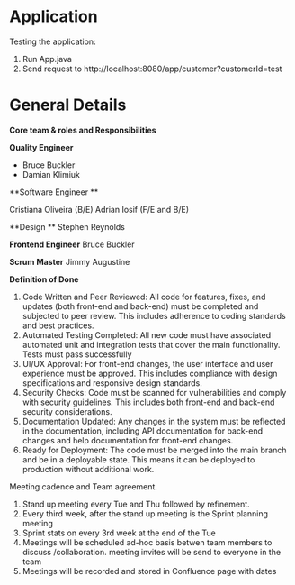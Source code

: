 # Application

Testing the application:
1. Run App.java
2. Send request to http://localhost:8080/app/customer?customerId=test

# General Details

**Core team & roles and Responsibilities**

**Quality Engineer**
  * Bruce Buckler
  * Damian Klimiuk

    
**Software Engineer **

  Cristiana Oliveira (B/E)
  Adrian Iosif (F/E and B/E)

**Design **
  Stephen Reynolds

**Frontend Engineer**
  Bruce Buckler

**Scrum Master**
  Jimmy Augustine

**Definition of Done**
1) Code Written and Peer Reviewed: All code for features, fixes, and updates (both front-end and back-end) must be completed and subjected to peer review. This includes adherence to coding standards and best practices.
2) Automated Testing Completed: All new code must have associated automated unit and integration tests that cover the main functionality. Tests must pass successfully
3) UI/UX Approval: For front-end changes, the user interface and user experience must be approved. This includes compliance with design specifications and responsive design standards.
4) Security Checks: Code must be scanned for vulnerabilities and comply with security guidelines. This includes both front-end and back-end security considerations.
5) Documentation Updated: Any changes in the system must be reflected in the documentation, including API documentation for back-end changes and help documentation for front-end changes.
6) Ready for Deployment: The code must be merged into the main branch and be in a deployable state. This means it can be deployed to production without additional work.



Meeting cadence and Team agreement.
1. Stand up meeting every Tue and Thu followed by refinement.
2. Every third week, after the stand up meeting is the Sprint planning meeting
3. Sprint stats on every 3rd week at the end of the Tue
4. Meetings will be scheduled ad-hoc basis betwen team members to discuss /collaboration. meeting invites will be send to everyone in the team
5. Meetings will be recorded and stored in Confluence page with dates 

